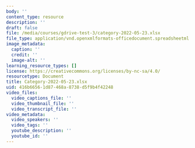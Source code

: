 ```yaml
---
body: ''
content_type: resource
description: ''
draft: false
file: /media/courses/gdrive-test-3/category-2022-05-23.xlsx
file_type: application/vnd.openxmlformats-officedocument.spreadsheetml.sheet
image_metadata:
  caption: ''
  credit: ''
  image-alt: ''
learning_resource_types: []
license: https://creativecommons.org/licenses/by-nc-sa/4.0/
resourcetype: Document
title: Category-2022-05-23.xlsx
uid: 416b6656-1d87-468a-8738-d5f9b4f42248
video_files:
  video_captions_file: ''
  video_thumbnail_file: ''
  video_transcript_file: ''
video_metadata:
  video_speakers: ''
  video_tags: ''
  youtube_description: ''
  youtube_id: ''
---
```

